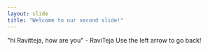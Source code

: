 ```yaml
---
layout: slide
title: "Welcome to our second slide!"
---
```

"hi Ravitteja,  how are you" - RaviTeja
Use the left arrow to go back!
